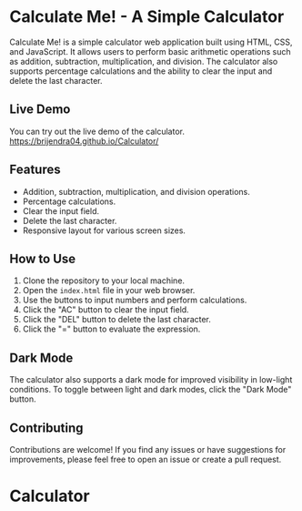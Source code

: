# Calculate Me! - A Simple Calculator

Calculate Me! is a simple calculator web application built using HTML, CSS, and JavaScript. It allows users to perform basic arithmetic operations such as addition, subtraction, multiplication, and division. The calculator also supports percentage calculations and the ability to clear the input and delete the last character.

## Live Demo

You can try out the live demo of the calculator.
https://brijendra04.github.io/Calculator/

## Features

- Addition, subtraction, multiplication, and division operations.
- Percentage calculations.
- Clear the input field.
- Delete the last character.
- Responsive layout for various screen sizes.

## How to Use

1. Clone the repository to your local machine.
2. Open the `index.html` file in your web browser.
3. Use the buttons to input numbers and perform calculations.
4. Click the "AC" button to clear the input field.
5. Click the "DEL" button to delete the last character.
6. Click the "=" button to evaluate the expression.

## Dark Mode

The calculator also supports a dark mode for improved visibility in low-light conditions. To toggle between light and dark modes, click the "Dark Mode" button.

## Contributing

Contributions are welcome! If you find any issues or have suggestions for improvements, please feel free to open an issue or create a pull request.
# Calculator
